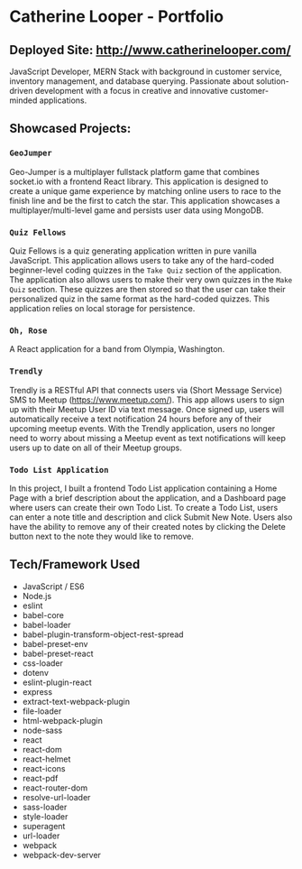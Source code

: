 # Catherine Looper - Portfolio

## Deployed Site: http://www.catherinelooper.com/ 

JavaScript Developer, MERN Stack with background in customer service, inventory management, and database querying. Passionate about solution-driven development with a focus in creative and innovative customer-minded applications.

## Showcased Projects:

### `GeoJumper`
  Geo-Jumper is a multiplayer fullstack platform game that combines socket.io with a frontend React library. This application is designed to create a unique game experience by matching online users to race to the finish line and be the first to catch the star. This application showcases a multiplayer/multi-level game and persists user data using MongoDB.

### `Quiz Fellows`
  Quiz Fellows is a quiz generating application written in pure vanilla JavaScript. This application allows users to take any of the hard-coded beginner-level coding quizzes in the `Take Quiz` section of the application. The application also allows users to make their very own quizzes in the `Make Quiz` section. These quizzes are then stored so that the user can take their personalized quiz in the same format as the hard-coded quizzes. This application relies on local storage for persistence.

### `Oh, Rose`
  A React application for a band from Olympia, Washington.

### `Trendly`
  Trendly is a RESTful API that connects users via (Short Message Service) SMS to Meetup (https://www.meetup.com/). This app allows users to sign up with their Meetup User ID via text message. Once signed up, users will automatically receive a text notification 24 hours before any of their upcoming meetup events. With the Trendly application, users no longer need to worry about missing a Meetup event as text notifications will keep users up to date on all of their Meetup groups.

### `Todo List Application`
  In this project, I built a frontend Todo List application containing a Home Page with a brief description about the application, and a Dashboard page where users can create their own Todo List. To create a Todo List, users can enter a note title and description and click Submit New Note. Users also have the ability to remove any of their created notes by clicking the Delete button next to the note they would like to remove.

## Tech/Framework Used

* JavaScript / ES6
* Node.js
* eslint
* babel-core
* babel-loader
* babel-plugin-transform-object-rest-spread
* babel-preset-env
* babel-preset-react
* css-loader
* dotenv
* eslint-plugin-react
* express
* extract-text-webpack-plugin
* file-loader
* html-webpack-plugin
* node-sass
* react
* react-dom
* react-helmet
* react-icons
* react-pdf
* react-router-dom
* resolve-url-loader
* sass-loader
* style-loader
* superagent
* url-loader
* webpack
* webpack-dev-server